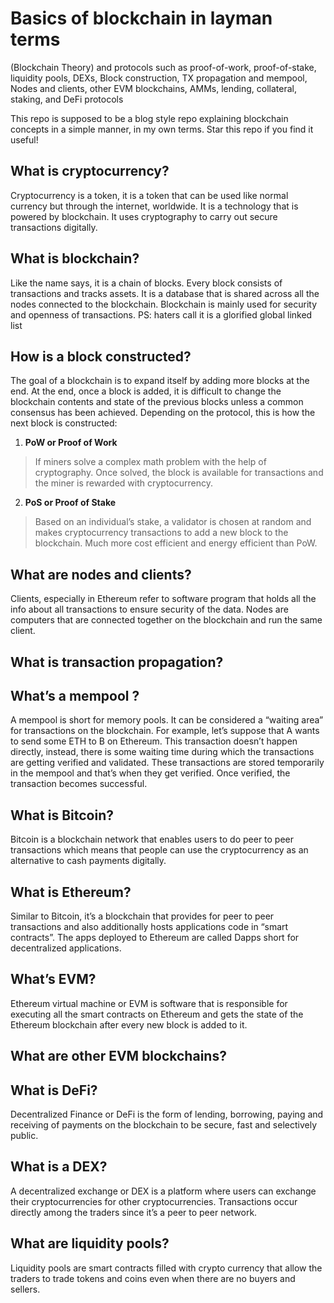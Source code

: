 # Basics of blockchain in layman terms
(Blockchain Theory) and protocols such as proof-of-work, proof-of-stake, liquidity pools, DEXs, Block construction, TX propagation and mempool, Nodes and clients, other EVM blockchains, AMMs, lending, collateral, staking, and DeFi protocols

This repo is supposed to be a blog style repo explaining blockchain concepts in a simple manner, in my own terms. Star this repo if you find it useful!

## What is cryptocurrency?
Cryptocurrency is a token, it is a token that can be used like normal currency but through the internet, worldwide. It is a technology that is powered by blockchain. It uses cryptography to carry out secure transactions digitally. 

## What is blockchain?
Like the name says, it is a chain of blocks. Every block consists of transactions and tracks assets. It is a database that is shared across all the nodes connected to the blockchain. Blockchain is mainly used for security and openness of transactions.
PS: haters call it is a glorified global linked list 

## How is a block constructed?
The goal of a blockchain is to expand itself by adding more blocks at the end. At the end, once a block is added, it is difficult to change the blockchain contents and state of the previous blocks unless a common consensus has been achieved. Depending on the protocol, this is how the next block is constructed: 

1. __PoW or Proof of Work__
> If miners solve a complex math problem with the help of cryptography. Once solved, the block is available for transactions and the miner is rewarded with cryptocurrency. 

2. __PoS or Proof of Stake__
> Based on an individual’s stake, a validator is chosen at random and makes cryptocurrency transactions to add a new block to the blockchain. Much more cost efficient and energy efficient than PoW.


## What are nodes and clients?
Clients, especially in Ethereum refer to software program that holds all the info about all transactions to ensure security of the data. Nodes are computers that are connected together on the blockchain and run the same client.

## What is transaction propagation?

## What’s a mempool ?
A mempool is short for memory pools. It can be considered a “waiting area” for transactions on the blockchain. For example, let’s suppose that A wants to send some ETH to B on Ethereum. This transaction doesn’t happen directly, instead, there is some waiting time during which the transactions are getting verified and validated. These transactions are stored temporarily in the mempool and that’s when they get verified. Once verified, the transaction becomes successful. 

## What is Bitcoin?
Bitcoin is a blockchain network that enables users to do peer to peer transactions which means that people can use the cryptocurrency as an alternative to cash payments digitally.

## What is Ethereum?
Similar to Bitcoin, it’s a blockchain that provides for peer to peer transactions and also additionally hosts applications code in “smart contracts”. The apps deployed to Ethereum are called Dapps short for decentralized applications.

## What’s EVM?
Ethereum virtual machine or EVM is software that is responsible for executing all the smart contracts on Ethereum and gets the state of the Ethereum blockchain after every new block is added to it.

## What are other EVM blockchains?


## What is DeFi?
Decentralized Finance or DeFi is the form of lending, borrowing, paying and receiving of payments on the blockchain to be secure, fast and selectively public. 


## What is a DEX?
A decentralized exchange or DEX is a platform where users can exchange their cryptocurrencies for other cryptocurrencies. Transactions occur directly among the traders since it’s a peer to peer network.

## What are liquidity pools?
Liquidity pools are smart contracts filled with crypto currency that allow the traders to trade tokens and coins even when there are no buyers and sellers.
